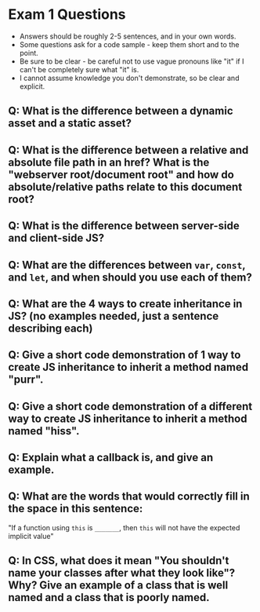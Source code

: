 # Exam 1 Questions

* Answers should be roughly 2-5 sentences, and in your own words.  
* Some questions ask for a code sample - keep them short and to the point.
* Be sure to be clear - be careful not to use vague pronouns like "it" if I can't be completely sure what "it" is.
* I cannot assume knowledge you don't demonstrate, so be clear and explicit.

## Q: What is the difference between a dynamic asset and a static asset?

## Q: What is the difference between a relative and absolute file path in an href?  What is the "webserver root/document root" and how do absolute/relative paths relate to this document root?

## Q: What is the difference between server-side and client-side JS?

## Q: What are the differences between `var`, `const`, and `let`, and when should you use each of them?

## Q: What are the 4 ways to create inheritance in JS? (no examples needed, just a sentence describing each)

## Q: Give a short code demonstration of 1 way to create JS inheritance to __inherit__ a method named "purr".

## Q: Give a short code demonstration of a different way to create JS inheritance to __inherit__ a method named "hiss".

## Q: Explain what a callback is, and give an example.

## Q: What are the words that would correctly fill in the space in this sentence:

"If a function using `this` is `_______`, then `this` will not have the expected implicit value"

## Q: In CSS, what does it mean "You shouldn't name your classes after what they look like"?   Why?  Give an example of a class that is well named and a class that is poorly named.

